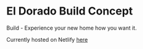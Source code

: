 # El Dorado Build Concept

Build - Experience your new home how you want it.

Currently hosted on Netlify [here](https://build.christianbarlow.com)
